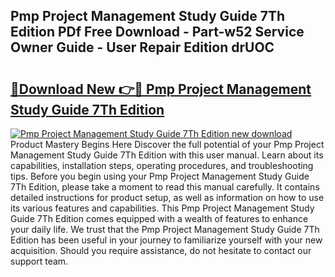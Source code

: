 ## Pmp Project Management Study Guide 7Th Edition PDf Free Download - Part-w52 Service Owner Guide - User Repair Edition drUOC

# <h2><a href="http://bc76633.oget.top/?id=Pmp+Project+Management+Study+Guide+7Th+Edition">🔗Download New 👉🔴 Pmp Project Management Study Guide 7Th Edition</a></h2>

[![Pmp Project Management Study Guide 7Th Edition new download](https://i.imgur.com/5g1atiW.png)](http://bc76633.oget.top/?id=Pmp+Project+Management+Study+Guide+7Th+Edition)
Product Mastery Begins Here Discover the full potential of your Pmp Project Management Study Guide 7Th Edition with this user manual. Learn about its capabilities, installation steps, operating procedures, and troubleshooting tips. Before you begin using your Pmp Project Management Study Guide 7Th Edition, please take a moment to read this manual carefully. It contains detailed instructions for product setup, as well as information on how to use its various features and capabilities. This Pmp Project Management Study Guide 7Th Edition comes equipped with a wealth of features to enhance your daily life. We trust that the Pmp Project Management Study Guide 7Th Edition has been useful in your journey to familiarize yourself with your new acquisition. Should you require assistance, do not hesitate to contact our support team.
